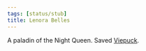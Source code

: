 ```yaml
---
tags: [status/stub]
title: Lenora Belles
---
```


A paladin of the Night Queen. Saved [Viepuck](<../pcs/cleenseau/viepuck.md>).